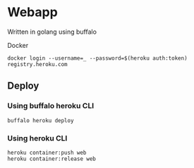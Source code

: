 # Webapp

Written in golang using buffalo


Docker

    docker login --username=_ --password=$(heroku auth:token) registry.heroku.com

## Deploy
### Using buffalo heroku CLI

    buffalo heroku deploy
    
### Using heroku CLI
    heroku container:push web 
    heroku container:release web 